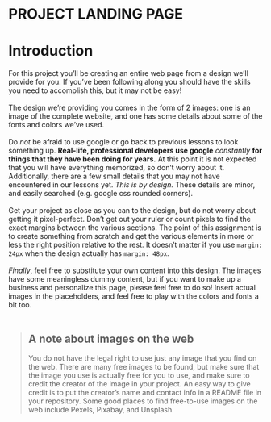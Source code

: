 # PROJECT LANDING PAGE

# Introduction

For this project you’ll be creating an entire web page from a design we’ll
provide for you. If you’ve been following along you should have the skills you
need to accomplish this, but it may not be easy!<br>
<br>
The design we’re providing you comes in the form of 2 images: one is an image
of the complete website, and one has some details about some of the fonts and
colors we’ve used.<br>
<br>
Do _not_ be afraid to use google or go back to previous lessons to look
something up. **Real-life, professional developers use google** _constantly_
**for things that they have been doing for years.** At this point it is not expected
that you will have everything memorized, so don’t worry about it.
Additionally, there are a few small details that you may not have encountered
in our lessons yet. _This is by design._ These details are minor, and easily
searched (e.g. google css rounded corners).<br>
<br>
Get your project as close as you can to the design, but do not worry about getting
it pixel-perfect. Don’t get out your ruler or count pixels to find the exact margins
between the various sections. The point of this assignment is to create something
from scratch and get the various elements in more or less the right position
relative to the rest. It doesn’t matter if you use `margin: 24px` when the design actually
has `margin: 48px`.<br>
<br>
_Finally_, feel free to substitute your own content into this design. The images
have some meaningless dummy content, but if you want to make up a business and
personalize this page, please feel free to do so! Insert actual images in the
placeholders, and feel free to play with the colors and fonts a bit too.<br>
<br>

> ## A note about images on the web <br>
>
> You do not have the legal right to use just any image that you find on the web.
> There are many free images to be found, but make sure that the image you use is
> actually free for you to use, and make sure to credit the creator of the image
> in your project. An easy way to give credit is to put the creator’s name and
> contact info in a README file in your repository. Some good places to find
> free-to-use images on the web include Pexels, Pixabay, and Unsplash.
